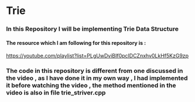 # Trie

### In this Repository I will be implementing Trie Data Structure 

#### The resource which I am following for this repository is : 

https://youtube.com/playlist?list=PLgUwDviBIf0pcIDCZnxhv0LkHf5KzG9zp

### The code in this repository is different from one discussed in the video , as I have done it in my own way , I had implemented it before watching the video , the method mentioned in the video is also in file trie_striver.cpp
